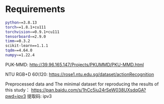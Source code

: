 
# Requirements
```bash
python==3.8.13
torch==1.8.1+cu111
torchvision==0.9.1+cu111
tensorboard==2.9.0
timm==0.3.2
scikit-learn==1.1.1
tqdm==4.64.0
numpy==1.22.4
```

PUK-MMD: http://39.96.165.147/Projects/PKUMMD/PKU-MMD.html

NTU RGB+D 60\120: https://rose1.ntu.edu.sg/dataset/actionRecognition

Preprocessed data and
The minimal dataset for reproducing the results of this study：
https://pan.baidu.com/s/1hCc5iu24rSeW038UXsdqGA?pwd=ipv3 提取码: ipv3 
